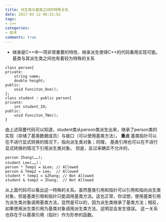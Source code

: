 ```yaml
---
title: 派生类与基类之间的特殊关系
date: 2017-03-12 06:51:52
tags: 
- c++
categories:
- 技术
comments: true
---
```


+ 继承是C++中一项非常重要的特性，继承派生使得C++的代码重用实现可能。基类与其派生类之间也有着较为特殊的关系
```
class person{
private:
	string name;
	double height;
public:
	void Funciton_One();
};
class student : public person{
private:
	int student_ID;
public:
	void Funciton_TWo();
}
```
由上述简要代码可以知道，student类从person类派生出来，继承了person类的实现（存储了基类数据成员）与接口（可以使用基类方法）。
<b>重点</b>
基类指针可以在不进行显式转换的情况下，指向派生类对象；同理，
基类引用也可以在不进行显式转换的情况下引用派生类对象。
但是，反过来确实不允许的，
```
person Zhang(……);
student Lee(……)；
person * Temp1 = &Lee; // Allowed
person & Temp2 = Lee;  // Allowed
student * temp1 = &Zhang; // Not Allowed
student & temp2 = Zhang;  // Not Allowed
```
从上面代码可以看出这一特殊的关系。虽然基类引用和指针可以引用和指向派生类对象，但是基类引用和指针只能调用基类方法。这也正常，你试想，使用基类引用为派生类对象调用基类方法，显然是可以的，因为派生类继承了基类方法；相反，如果使用派生类引用为基类对象调用派生类方法，这明显会发生错误。
这一关系也存在于以基类引用（指针）作为形参的函数。
